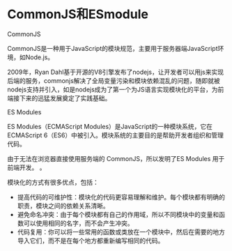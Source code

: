 # CommonJS和ESmodule

CommonJS

CommonJS是一种用于JavaScript的模块规范，主要用于服务器端JavaScript环境，如Node.js。

2009年，Ryan Dahl基于开源的V8引擎发布了nodejs，让开发者可以用js来实现后端的服务，commonjs解决了全局变量污染和模块依赖混乱的问题，随即就被nodejs支持并引入，如是nodejs成为了第一个为JS语言实现模块化的平台，为前端接下来的迅猛发展奠定了实践基础。

ES Modules

ES Modules（ECMAScript Modules）是JavaScript的一种模块系统，它在ECMAScript 6（ES6）中被引入。模块系统的主要目的是帮助开发者组织和管理代码。

由于无法在浏览器直接使用服务端的 CommonJS，所以发明了ES Modules 用于前端开发。 。

模块化的方式有很多优点，包括：

* 提高代码的可维护性：模块化的代码更容易理解和维护。每个模块都有明确的职责，模块之间的依赖关系清晰。
* 避免命名冲突：由于每个模块都有自己的作用域，所以不同模块中的变量和函数可以使用相同的名字，而不会产生冲突。
* 代码复用：你可以将一些常用的函数或类放在一个模块中，然后在需要的地方导入它们，而不是在每个地方都重新编写相同的代码。
